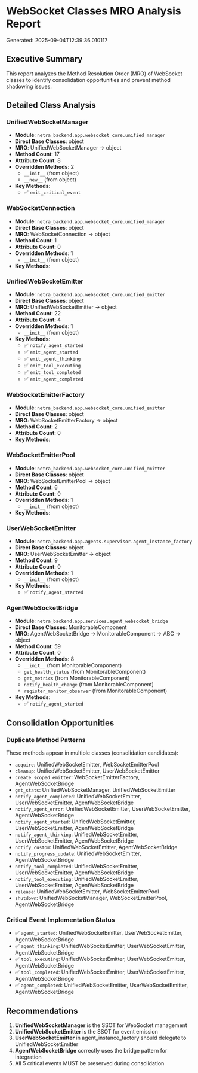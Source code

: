 # WebSocket Classes MRO Analysis Report
Generated: 2025-09-04T12:39:36.010117

## Executive Summary
This report analyzes the Method Resolution Order (MRO) of WebSocket classes 
to identify consolidation opportunities and prevent method shadowing issues.

## Detailed Class Analysis

### UnifiedWebSocketManager
- **Module**: `netra_backend.app.websocket_core.unified_manager`
- **Direct Base Classes**: object
- **MRO**: UnifiedWebSocketManager → object
- **Method Count**: 17
- **Attribute Count**: 8
- **Overridden Methods**: 2
  - `__init__` (from object)
  - `__new__` (from object)
- **Key Methods**:
  - ✅ `emit_critical_event`

### WebSocketConnection
- **Module**: `netra_backend.app.websocket_core.unified_manager`
- **Direct Base Classes**: object
- **MRO**: WebSocketConnection → object
- **Method Count**: 1
- **Attribute Count**: 0
- **Overridden Methods**: 1
  - `__init__` (from object)
- **Key Methods**:

### UnifiedWebSocketEmitter
- **Module**: `netra_backend.app.websocket_core.unified_emitter`
- **Direct Base Classes**: object
- **MRO**: UnifiedWebSocketEmitter → object
- **Method Count**: 22
- **Attribute Count**: 4
- **Overridden Methods**: 1
  - `__init__` (from object)
- **Key Methods**:
  - ✅ `notify_agent_started`
  - ✅ `emit_agent_started`
  - ✅ `emit_agent_thinking`
  - ✅ `emit_tool_executing`
  - ✅ `emit_tool_completed`
  - ✅ `emit_agent_completed`

### WebSocketEmitterFactory
- **Module**: `netra_backend.app.websocket_core.unified_emitter`
- **Direct Base Classes**: object
- **MRO**: WebSocketEmitterFactory → object
- **Method Count**: 2
- **Attribute Count**: 0
- **Key Methods**:

### WebSocketEmitterPool
- **Module**: `netra_backend.app.websocket_core.unified_emitter`
- **Direct Base Classes**: object
- **MRO**: WebSocketEmitterPool → object
- **Method Count**: 6
- **Attribute Count**: 0
- **Overridden Methods**: 1
  - `__init__` (from object)
- **Key Methods**:

### UserWebSocketEmitter
- **Module**: `netra_backend.app.agents.supervisor.agent_instance_factory`
- **Direct Base Classes**: object
- **MRO**: UserWebSocketEmitter → object
- **Method Count**: 9
- **Attribute Count**: 0
- **Overridden Methods**: 1
  - `__init__` (from object)
- **Key Methods**:
  - ✅ `notify_agent_started`

### AgentWebSocketBridge
- **Module**: `netra_backend.app.services.agent_websocket_bridge`
- **Direct Base Classes**: MonitorableComponent
- **MRO**: AgentWebSocketBridge → MonitorableComponent → ABC → object
- **Method Count**: 59
- **Attribute Count**: 0
- **Overridden Methods**: 8
  - `__init__` (from MonitorableComponent)
  - `get_health_status` (from MonitorableComponent)
  - `get_metrics` (from MonitorableComponent)
  - `notify_health_change` (from MonitorableComponent)
  - `register_monitor_observer` (from MonitorableComponent)
- **Key Methods**:
  - ✅ `notify_agent_started`

## Consolidation Opportunities

### Duplicate Method Patterns
These methods appear in multiple classes (consolidation candidates):

- `acquire`: UnifiedWebSocketEmitter, WebSocketEmitterPool
- `cleanup`: UnifiedWebSocketEmitter, UserWebSocketEmitter
- `create_scoped_emitter`: WebSocketEmitterFactory, AgentWebSocketBridge
- `get_stats`: UnifiedWebSocketManager, UnifiedWebSocketEmitter
- `notify_agent_completed`: UnifiedWebSocketEmitter, UserWebSocketEmitter, AgentWebSocketBridge
- `notify_agent_error`: UnifiedWebSocketEmitter, UserWebSocketEmitter, AgentWebSocketBridge
- `notify_agent_started`: UnifiedWebSocketEmitter, UserWebSocketEmitter, AgentWebSocketBridge
- `notify_agent_thinking`: UnifiedWebSocketEmitter, UserWebSocketEmitter, AgentWebSocketBridge
- `notify_custom`: UnifiedWebSocketEmitter, AgentWebSocketBridge
- `notify_progress_update`: UnifiedWebSocketEmitter, AgentWebSocketBridge
- `notify_tool_completed`: UnifiedWebSocketEmitter, UserWebSocketEmitter, AgentWebSocketBridge
- `notify_tool_executing`: UnifiedWebSocketEmitter, UserWebSocketEmitter, AgentWebSocketBridge
- `release`: UnifiedWebSocketEmitter, WebSocketEmitterPool
- `shutdown`: UnifiedWebSocketManager, WebSocketEmitterPool, AgentWebSocketBridge

### Critical Event Implementation Status
- ✅ `agent_started`: UnifiedWebSocketEmitter, UserWebSocketEmitter, AgentWebSocketBridge
- ✅ `agent_thinking`: UnifiedWebSocketEmitter, UserWebSocketEmitter, AgentWebSocketBridge
- ✅ `tool_executing`: UnifiedWebSocketEmitter, UserWebSocketEmitter, AgentWebSocketBridge
- ✅ `tool_completed`: UnifiedWebSocketEmitter, UserWebSocketEmitter, AgentWebSocketBridge
- ✅ `agent_completed`: UnifiedWebSocketEmitter, UserWebSocketEmitter, AgentWebSocketBridge

## Recommendations

1. **UnifiedWebSocketManager** is the SSOT for WebSocket management
2. **UnifiedWebSocketEmitter** is the SSOT for event emission
3. **UserWebSocketEmitter** in agent_instance_factory should delegate to UnifiedWebSocketEmitter
4. **AgentWebSocketBridge** correctly uses the bridge pattern for integration
5. All 5 critical events MUST be preserved during consolidation